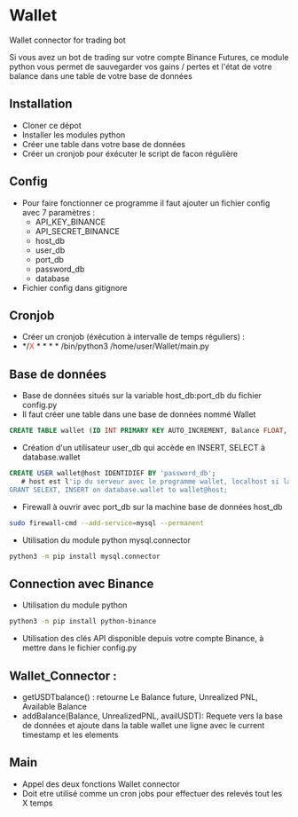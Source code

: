 # Wallet
Wallet connector for trading bot

Si vous avez un bot de trading sur votre compte Binance Futures, ce module python vous permet de sauvegarder vos gains / pertes et l'état de votre balance dans une table de votre base de données

## Installation
  - Cloner ce dépot
  - Installer les modules python
  - Créer une table dans votre base de données
  - Créer un cronjob pour éxécuter le script de facon régulière

## Config
  - Pour faire fonctionner ce programme il faut ajouter un fichier config avec 7 paramètres :
      - API_KEY_BINANCE
      - API_SECRET_BINANCE
      - host_db
      - user_db
      - port_db
      - password_db
      - database
  - Fichier config dans gitignore
## Cronjob
  - Créer un cronjob (éxécution à intervalle de temps réguliers) :
  - */<span style="color: #f03c15">X</span> * * * * /bin/python3 /home/user/Wallet/main.py
## Base de données
  - Base de données situés sur la variable host_db:port_db du fichier config.py
  - Il faut créer une table dans une base de données nommé Wallet
```SQL
CREATE TABLE wallet (ID INT PRIMARY KEY AUTO_INCREMENT, Balance FLOAT, Unrealized_PNL FLOAT, availableUSDT FLOAT, timestamp TIMESTAMP DEFAULT CURRENT_TIMESTAMP);
```
  - Création d'un utilisateur user_db qui accède en INSERT, SELECT à database.wallet 
```SQL
CREATE USER wallet@host IDENTIDIEF BY 'password_db';
   # host est l'ip du serveur avec le programme wallet, localhost si la base de données est situé en local
GRANT SELEXT, INSERT on database.wallet to wallet@host;
```
  - Firewall à ouvrir avec port_db sur la machine base de données host_db
```BASH
sudo firewall-cmd --add-service=mysql --permanent
```
  - Utilisation du module python mysql.connector
```BASH
python3 -m pip install mysql.connector
```
 ## Connection avec Binance
  - Utilisation du module python 
 ```BASH
python3 -m pip install python-binance
```
  - Utilisation des clés API disponible depuis votre compte Binance, à mettre dans le fichier config.py
 
 ## Wallet_Connector :
  - getUSDTbalance() : retourne Le Balance future, Unrealized PNL, Available Balance
  - addBalance(Balance, UnrealizedPNL, availUSDT): Requete vers la base de données et ajoute dans la table wallet une ligne avec le current timestamp et les elements
 
 
 ## Main 
  - Appel des deux fonctions Wallet connector
  - Doit etre utilisé comme un cron jobs pour effectuer des relevés tout les X temps
